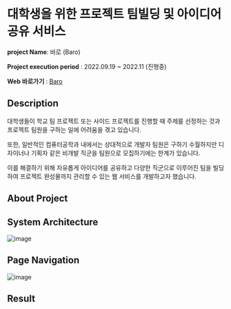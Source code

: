 # 대학생을 위한 프로젝트 팀빌딩 및 아이디어 공유 서비스
**project Name**: 바로 (Baro)

**Project execution period** : 2022.09.19 ~ 2022.11 (진행중)

**Web 바로가기** : [Baro](http://baroidea.net/)


## Description
대학생들이 학교 팀 프로젝트 또는 사이드 프로젝트를 진행할 때 주제를 선정하는 것과 프로젝트 팀원을 구하는 일에 어려움을 겪고 있습니다.


또한, 일반적인 컴퓨터공학과 내에서는 상대적으로 개발자 팀원은 구하기 수월하지만 디자이너나 기획자 같은 비개발 직군을 팀원으로 모집하기에는 한계가 있습니다.


이를 해결하기 위해 자유롭게 아이디어를 공유하고 다양한 직군으로 이루어진 팀을 빌딩하여 프로젝트 완성물까지 관리할 수 있는 웹 서비스를 개발하고자 했습니다.

## About Project


## System Architecture

![image](https://user-images.githubusercontent.com/33615669/200033210-49e50591-9000-45aa-8939-e131c171ae7d.png)

## Page Navigation
![image](https://user-images.githubusercontent.com/33615669/200033816-35d4d6b8-c30a-4fd9-b799-e69e72011ab6.png)

## Result
